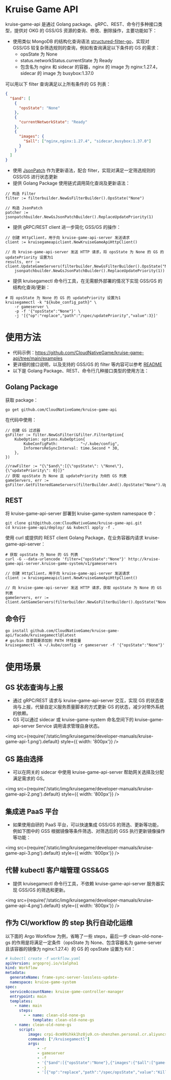 # Kruise Game API

kruise-game-api 是通过 Golang package、gRPC、REST、命令行多种接口类型，提供对 OKG 的 GSS/GS 资源的查询、修改、删除操作，主要功能如下：
* 使用类似 MongoDB 的结构化查询语法 [structured-filter-go](https://github.com/CloudNativeGame/structured-filter-go)，实现对 GSS/GS 较复杂筛选规则的查询，例如有查询满足以下条件的 GS 的需求：
    * opsState 为 None
    * status.networkStatus.currentState 为 Ready
    * 包含名为 nginx 和 sidecar 的容器，nginx 的 image 为 nginx:1.27.4，sidecar 的 image 为 busybox:1.37.0

可以用以下 filter 查询满足以上所有条件的 GS 列表：

```JSON
{
  "$and": [
    {
      "opsState": "None"
    },
    {
      "currentNetworkState": "Ready"
    },
    {
      "images": {
        "$all": ["nginx,nginx:1.27.4", "sidecar,busybox:1.37.0"]
      }
    }
  ]
}
```

* 使用 [JsonPatch](https://jsonpatch.com/) 作为更新语法，配合 filter，实现对满足一定筛选规则的 GSS/GS 进行状态更新
* 提供 Golang Package 使用链式调用简化查询及更新语法：

```golang
// 构造 Filter
filter := filterbuilder.NewGsFilterBuilder().OpsState("None")

// 构造 JsonPatch
patcher := jsonpatchbuilder.NewGsJsonPatchBuilder().ReplaceUpdatePriority(1)
```

* 提供 gRPC/REST client 进一步简化 GSS/GS 的操作：

```golang
// 创建 HttpClient，用于向 kruise-game-api-server 发送请求
client := kruisegameapiclient.NewKruiseGameApiHttpClient()

// 向 kruise-game-api-server 发送 HTTP 请求，将 opsState 为 None 的 GS 的 updatePriority 设置为1
results, err := client.UpdateGameServers(filterbuilder.NewGsFilterBuilder().OpsState("None"),
    jsonpatchbuilder.NewGsJsonPatchBuilder().ReplaceUpdatePriority(1))
```

* 提供 kruisegamectl 命令行工具，在无需额外部署的情况下实现 GSS/GS 的结构化查询/更新：

```shell
# 将 opsState 为 None 的 GS 的 updatePriority 设置为1
kruisegamectl -k "${kube_config_path}" \
    -r gameserver \
    -p -f '{"opsState":"None"}' \
    -j '[{"op":"replace","path":"/spec/updatePriority","value":3}]'
```

# 使用方法

* 代码示例：https://github.com/CloudNativeGame/kruise-game-api/tree/main/examples
* 更详细的接口说明，以及支持的 GSS/GS 的 filter 等内容可以参考 [README](https://github.com/CloudNativeGame/kruise-game-api/blob/main/README.md)
* 以下是 Golang Package、REST、命令行几种接口类型的使用方法：

## Golang Package

获取 package：

```shell
go get github.com/CloudNativeGame/kruise-game-api
```

在代码中使用：

```golang
// 创建 GS 过滤器
gsFilter := filter.NewGsFilter(&filter.FilterOption{
    KubeOption: options.KubeOption{
        KubeConfigPath:          "~/.kube/config",
        InformersReSyncInterval: time.Second * 30,
    },
})

//rawFilter := "{\"$and\":[{\"opsState\": \"None\"}, {\"updatePriority\": 0}]}"
// 获取 opsState 为 None 且 updatePriority 为0的 GS 列表
gameServers, err := gsFilter.GetFilteredGameServers(filterBuilder.And().OpsState("None").UpdatePriority(0).Build())
```

## REST

将 kruise-game-api-server 部署到 kruise-game-system namespace 中：

```shell
git clone git@github.com:CloudNativeGame/kruise-game-api.git
cd kruise-game-api/deploy/ && kubectl apply -f .
```

使用 curl 或提供的 REST client Golang Package，在业务容器内请求 kruise-game-api-server：

```shell
# 获取 opsState 为 None 的 GS 列表
curl -G --data-urlencode 'filter={"opsState":"None"}' http://kruise-game-api-server.kruise-game-system/v1/gameservers
```

```golang
// 创建 HttpClient，用于向 kruise-game-api-server 发送请求
client := kruisegameapiclient.NewKruiseGameApiHttpClient()

// 向 kruise-game-api-server 发送 HTTP 请求，获取 opsState 为 None 的 GS 列表
gameServers, err := client.GetGameServers(filterbuilder.NewGsFilterBuilder().OpsState("None"))
```

## 命令行

```shell
go install github.com/CloudNativeGame/kruise-game-api/facade/kruisegamectl@latest
# go/bin 目录需要添加到 PATH 环境变量
kruisegamectl -k ~/.kube/config -r gameserver -f '{"opsState":"None"}'
```

# 使用场景

## GS 状态查询与上报

* 通过 gRPC/REST 请求与 kruise-game-api-server 交互，实现 GS 的状态查询与上报，代替自定义服务质量脚本的方式更新 GS 的状态，减少对带外系统的依赖。
* GS 可以通过 sidecar 或 kruise-game-system 命名空间下的 kruise-game-api-server Service 调用请求管理自身状态。

<img src={require('/static/img/kruisegame/developer-manuals/kruise-game-api-1.png').default} style={{  width: '800px'}} />

## GS 路由选择

* 可以在网关的 sidecar 中使用 kruise-game-api-server 帮助网关选择及分配满足需求的 GS。

<img src={require('/static/img/kruisegame/developer-manuals/kruise-game-api-2.png').default} style={{  width: '800px'}} />

## 集成进 PaaS 平台

* 如果使用自研的 PaaS 平台，可以快速集成 GSS/GS 的筛选、更新等功能，例如下图中的 GSS 根据镜像等条件筛选、对筛选后的 GSS 执行更新镜像操作等功能：

<img src={require('/static/img/kruisegame/developer-manuals/kruise-game-api-3.png').default} style={{  width: '800px'}} />

## 代替 kubectl 客户端管理 GSS&GS

* 提供 kruisegamectl 命令行工具，不依赖 kruise-game-api-server 服务器实现 GSS/GS 的筛选和更新。

<img src={require('/static/img/kruisegame/developer-manuals/kruise-game-api-4.png').default} style={{  width: '800px'}} />

## 作为 CI/workflow 的 step 执行自动化运维

以下面的 Argo Workflow 为例，省略了一些 steps，最后一步 clean-old-none-gs 的作用是将满足一定条件（opsState 为 None、包含容器名为 game-server 且该容器的镜像为 nginx:1.27.4）的 GS 的 opsState 设置为 Kill：

```yaml
# kubectl create -f workflow.yaml
apiVersion: argoproj.io/v1alpha1
kind: Workflow
metadata:
  generateName: frame-sync-server-lossless-update-
  namespace: kruise-game-system
spec:
  serviceAccountName: kruise-game-controller-manager
  entrypoint: main
  templates:
    - name: main
      steps:
        - - name: clean-old-none-gs
            template: clean-old-none-gs
    - name: clean-old-none-gs
      script:
          image: crpi-8cm99ihkk1hz8ju9.cn-shenzhen.personal.cr.aliyuncs.com/scottliu/kruisegamectl:v0.0.5
          command: ["/kruisegamectl"]
          args:
              - -r
              - gameserver
              - -f
              - '{"$and":[{"opsState":"None"},{"images":{"$all":["game-server,nginx:1.27.4"]}}]}'
              - -j
              - '[{"op":"replace","path":"/spec/opsState","value":"Kill"}]'
```
